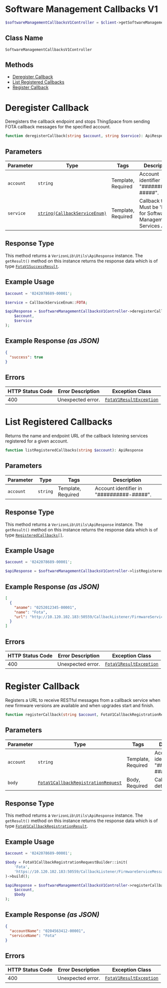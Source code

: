 # Software Management Callbacks V1

```php
$softwareManagementCallbacksV1Controller = $client->getSoftwareManagementCallbacksV1Controller();
```

## Class Name

`SoftwareManagementCallbacksV1Controller`

## Methods

* [Deregister Callback](../../doc/controllers/software-management-callbacks-v1.md#deregister-callback)
* [List Registered Callbacks](../../doc/controllers/software-management-callbacks-v1.md#list-registered-callbacks)
* [Register Callback](../../doc/controllers/software-management-callbacks-v1.md#register-callback)


# Deregister Callback

Deregisters the callback endpoint and stops ThingSpace from sending FOTA callback messages for the specified account.

```php
function deregisterCallback(string $account, string $service): ApiResponse
```

## Parameters

| Parameter | Type | Tags | Description |
|  --- | --- | --- | --- |
| `account` | `string` | Template, Required | Account identifier in "##########-#####". |
| `service` | [`string(CallbackServiceEnum)`](../../doc/models/callback-service-enum.md) | Template, Required | Callback type. Must be 'Fota' for Software Management Services API. |

## Response Type

This method returns a `VerizonLib\Utils\ApiResponse` instance. The `getResult()` method on this instance returns the response data which is of type [`FotaV1SuccessResult`](../../doc/models/fota-v1-success-result.md).

## Example Usage

```php
$account = '0242078689-00001';

$service = CallbackServiceEnum::FOTA;

$apiResponse = $softwareManagementCallbacksV1Controller->deregisterCallback(
    $account,
    $service
);
```

## Example Response *(as JSON)*

```json
{
  "success": true
}
```

## Errors

| HTTP Status Code | Error Description | Exception Class |
|  --- | --- | --- |
| 400 | Unexpected error. | [`FotaV1ResultException`](../../doc/models/fota-v1-result-exception.md) |


# List Registered Callbacks

Returns the name and endpoint URL of the callback listening services registered for a given account.

```php
function listRegisteredCallbacks(string $account): ApiResponse
```

## Parameters

| Parameter | Type | Tags | Description |
|  --- | --- | --- | --- |
| `account` | `string` | Template, Required | Account identifier in "##########-#####". |

## Response Type

This method returns a `VerizonLib\Utils\ApiResponse` instance. The `getResult()` method on this instance returns the response data which is of type [`RegisteredCallbacks[]`](../../doc/models/registered-callbacks.md).

## Example Usage

```php
$account = '0242078689-00001';

$apiResponse = $softwareManagementCallbacksV1Controller->listRegisteredCallbacks($account);
```

## Example Response *(as JSON)*

```json
[
  {
    "aname": "0252012345-00001",
    "name": "Fota",
    "url": "http://10.120.102.183:50559/CallbackListener/FirmwareServiceMessages.asmx"
  }
]
```

## Errors

| HTTP Status Code | Error Description | Exception Class |
|  --- | --- | --- |
| 400 | Unexpected error. | [`FotaV1ResultException`](../../doc/models/fota-v1-result-exception.md) |


# Register Callback

Registers a URL to receive RESTful messages from a callback service when new firmware versions are available and when upgrades start and finish.

```php
function registerCallback(string $account, FotaV1CallbackRegistrationRequest $body): ApiResponse
```

## Parameters

| Parameter | Type | Tags | Description |
|  --- | --- | --- | --- |
| `account` | `string` | Template, Required | Account identifier in "##########-#####". |
| `body` | [`FotaV1CallbackRegistrationRequest`](../../doc/models/fota-v1-callback-registration-request.md) | Body, Required | Callback details. |

## Response Type

This method returns a `VerizonLib\Utils\ApiResponse` instance. The `getResult()` method on this instance returns the response data which is of type [`FotaV1CallbackRegistrationResult`](../../doc/models/fota-v1-callback-registration-result.md).

## Example Usage

```php
$account = '0242078689-00001';

$body = FotaV1CallbackRegistrationRequestBuilder::init(
    'Fota',
    'https://10.120.102.183:50559/CallbackListener/FirmwareServiceMessages.asmx'
)->build();

$apiResponse = $softwareManagementCallbacksV1Controller->registerCallback(
    $account,
    $body
);
```

## Example Response *(as JSON)*

```json
{
  "accountName": "0204563412-00001",
  "serviceName": "Fota"
}
```

## Errors

| HTTP Status Code | Error Description | Exception Class |
|  --- | --- | --- |
| 400 | Unexpected error. | [`FotaV1ResultException`](../../doc/models/fota-v1-result-exception.md) |

